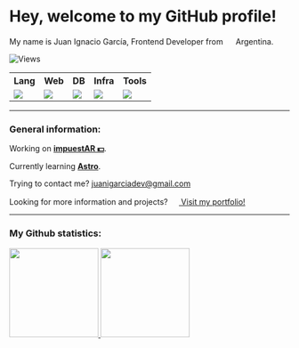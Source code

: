 # Hey, welcome to my GitHub profile!

My name is Juan Ignacio García, Frontend Developer from <img src="https://hatscripts.github.io/circle-flags/flags/ar.svg" width="15"> Argentina.
<p><img src="https://komarev.com/ghpvc/?username=juanigarciadev&label=Profile%20views&color=0e75b6&style=flat" alt="Views" /></p>

<table>
  <tr>
    <tr>
      <th>Lang</th>
      <th>Web</th>
      <th>DB</th>
      <th>Infra</th>
      <th>Tools</th>
    </tr>
    <td valign="top">
      <img src="https://skillicons.dev/icons?i=ts,js&perline=8" />
    </td>
    <td valign="top">
      <img src="https://skillicons.dev/icons?i=react,nextjs,astro,vite,tailwind,sass&perline=8" />
    </td>
    <td valign="top">
      <img src="https://skillicons.dev/icons?i=azure,firebase&perline=8" />
    </td>
    <td valign="top">
      <img src="https://skillicons.dev/icons?i=vercel,netlify&perline=8" />
    </td>
    <td valign="top">
      <img src="https://skillicons.dev/icons?i=vscode,ps,ai,figma&perline=8" />
    </td>
  </tr>
</table>

<hr/>

### General information:

Working on <a href="https://impuestar.vercel.app/"><strong>impuestAR 💵</strong></a>.	
	
Currently learning <a href="https://astro.build/"><strong align="center">Astro</strong></a>.	
	
Trying to contact me? <a href="mailto:juanigarciadev@gmail.com">juanigarciadev@gmail.com</a>
	
Looking for more information and projects? <a href="https://juanigarciadev.vercel.app"><img width="16px" src="https://res.cloudinary.com/diruiumfk/image/upload/v1680216082/beyond-imagination_zfxqv7.png" /> Visit my portfolio!</a>
<hr/>

### My Github statistics:

<a href="https://github.com/juanigarciadev">
<img height="160em" src="https://github-readme-stats.vercel.app/api?username=juanigarciadev&show_icons=true&theme=synthwave&include_all_commits=true&count_private=true"/>
<img height="160em" src="https://github-readme-stats.vercel.app/api/top-langs/?username=juanigarciadev&layout=compact&langs_count=7&theme=synthwave"/>

